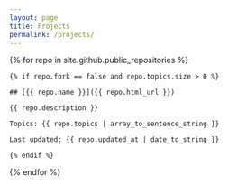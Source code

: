 ```yaml
---
layout: page
title: Projects
permalink: /projects/
---
```


{% for repo in site.github.public_repositories %}

    {% if repo.fork == false and repo.topics.size > 0 %}

    ## [{{ repo.name }}]({{ repo.html_url }})

    {{ repo.description }}

    Topics: {{ repo.topics | array_to_sentence_string }}

    Last updated: {{ repo.updated_at | date_to_string }}

    {% endif %}

{% endfor %}
